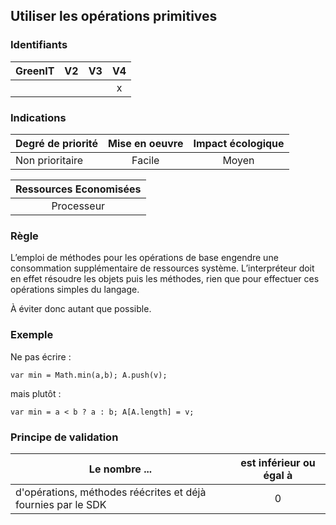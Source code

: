 ## Utiliser les opérations primitives
### Identifiants

| GreenIT |  V2  |  V3  |  V4  |
|---------|:----:|:----:|:----:|
|      |   |   |  x   |

### Indications

| Degré de priorité |      Mise en oeuvre       |  Impact écologique    | 
|-------------------|:-------------------------:|:---------------------:|
| Non prioritaire   |  Facile                   | Moyen                 | 


|Ressources Economisées                                      |
|:----------------------------------------------------------:|
| Processeur   |

### Règle

L’emploi de méthodes pour les opérations de base engendre une consommation supplémentaire de ressources système. L’interpréteur doit en effet résoudre les objets puis les méthodes, rien que pour effectuer ces opérations simples du langage.

À éviter donc autant que possible.

### Exemple

Ne pas écrire :

```var min = Math.min(a,b); A.push(v);```

mais plutôt :

```var min = a < b ? a : b; A[A.length] = v;```


### Principe de validation

| Le nombre ...     | est inférieur ou égal à   |  
|-------------------|:-------------------------:|
| d'opérations, méthodes réécrites et déjà fournies par le SDK  | 0  |

